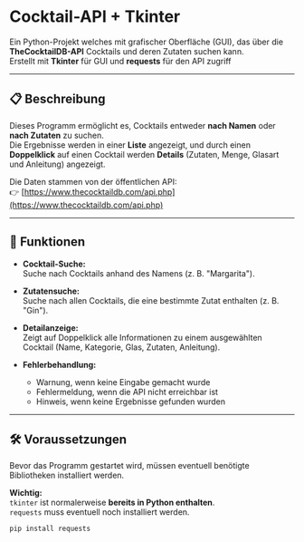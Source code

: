 # Cocktail-API + Tkinter

Ein Python-Projekt welches mit grafischer Oberfläche (GUI), das über die **TheCocktailDB-API** Cocktails und deren Zutaten suchen kann.  
Erstellt mit **Tkinter** für GUI und **requests** für den API zugriff 

---

## 📋 Beschreibung

Dieses Programm ermöglicht es, Cocktails entweder **nach Namen** oder **nach Zutaten** zu suchen.  
Die Ergebnisse werden in einer **Liste** angezeigt, und durch einen **Doppelklick** auf einen Cocktail werden **Details** (Zutaten, Menge, Glasart und Anleitung) angezeigt.

Die Daten stammen von der öffentlichen API:  
👉 [https://www.thecocktaildb.com/api.php](https://www.thecocktaildb.com/api.php)

---

## 🧩 Funktionen

- **Cocktail-Suche:**  
  Suche nach Cocktails anhand des Namens (z. B. "Margarita").
  
- **Zutatensuche:**  
  Suche nach allen Cocktails, die eine bestimmte Zutat enthalten (z. B. "Gin").
  
- **Detailanzeige:**  
  Zeigt auf Doppelklick alle Informationen zu einem ausgewählten Cocktail (Name, Kategorie, Glas, Zutaten, Anleitung).

- **Fehlerbehandlung:**  
  - Warnung, wenn keine Eingabe gemacht wurde  
  - Fehlermeldung, wenn die API nicht erreichbar ist  
  - Hinweis, wenn keine Ergebnisse gefunden wurden

---

## 🛠️ Voraussetzungen

Bevor das Programm gestartet wird, müssen eventuell benötigte Bibliotheken installiert werden.

**Wichtig:**  
`tkinter` ist normalerweise **bereits in Python enthalten**.  
`requests` muss eventuell noch installiert werden.

```bash
pip install requests

